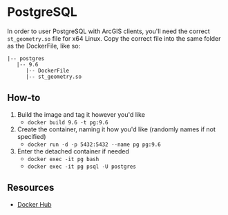 # PostgreSQL

In order to user PostgreSQL with ArcGIS clients, you'll need the correct `st_geometry.so` file for x64 Linux. Copy the correct file into the same folder as the DockerFile, like so:

```
|-- postgres
   |-- 9.6
      |-- DockerFile
      |-- st_geometry.so
```

## How-to

1. Build the image and tag it however you'd like
   - `docker build 9.6 -t pg:9.6`
2. Create the container, naming it how you'd like (randomly names if not specified)
   - `docker run -d -p 5432:5432 --name pg pg:9.6`
3. Enter the detached container if needed
   - `docker exec -it pg bash`
   - `docker exec -it pg psql -U postgres`


## Resources

- [Docker Hub](https://hub.docker.com/_/postgres/)
